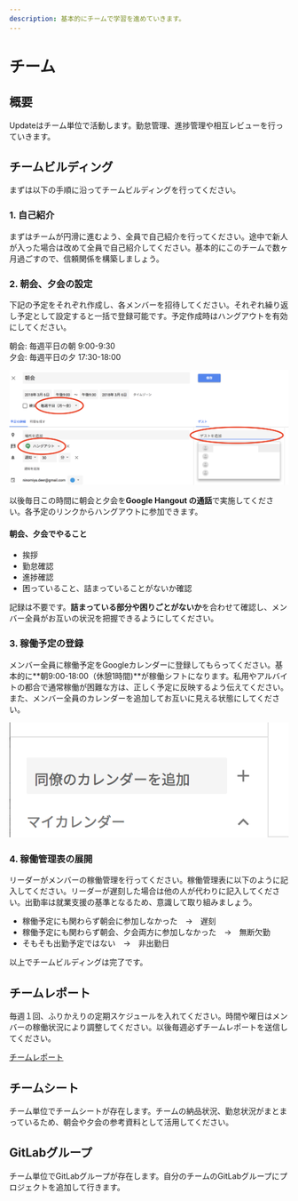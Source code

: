 ```yaml
---
description: 基本的にチームで学習を進めていきます。
---
```


# チーム

## 概要

Updateはチーム単位で活動します。勤怠管理、進捗管理や相互レビューを行っていきます。

## チームビルディング

まずは以下の手順に沿ってチームビルディングを行ってください。

### 1. 自己紹介

まずはチームが円滑に進むよう、全員で自己紹介を行ってください。途中で新人が入った場合は改めて全員で自己紹介してください。基本的にこのチームで数ヶ月過ごすので、信頼関係を構築しましょう。

### 2. 朝会、夕会の設定

下記の予定をそれぞれ作成し、各メンバーを招待してください。それぞれ繰り返し予定として設定すると一括で登録可能です。予定作成時はハングアウトを有効にしてください。

朝会: 毎週平日の朝 9:00-9:30  
夕会: 毎週平日の夕 17:30-18:00

![](../.gitbook/assets/sukurnshotto-2018-07-15-211538.png)

以後毎日この時間に朝会と夕会を**Google Hangout の通話**で実施してください。各予定のリンクからハングアウトに参加できます。

#### 朝会、夕会でやること

* 挨拶
* 勤怠確認
* 進捗確認
* 困っていること、詰まっていることがないか確認

記録は不要です。**詰まっている部分や困りごとがないか**を合わせて確認し、メンバー全員がお互いの状況を把握できるようにしてください。

### 3. 稼働予定の登録

メンバー全員に稼働予定をGoogleカレンダーに登録してもらってください。基本的に**朝9:00-18:00（休憩1時間\)**が稼働シフトになります。私用やアルバイトの都合で通常稼働が困難な方は、正しく予定に反映するよう伝えてください。また、メンバー全員のカレンダーを追加してお互いに見える状態にしてください。

![](../.gitbook/assets/sukurnshotto-2018-07-15-213405.png)

### 4. 稼働管理表の展開

リーダーがメンバーの稼働管理を行ってください。稼働管理表に以下のように記入してください。リーダーが遅刻した場合は他の人が代わりに記入してください。出勤率は就業支援の基準となるため、意識して取り組みましょう。

* 稼働予定にも関わらず朝会に参加しなかった　→　遅刻
* 稼働予定にも関わらず朝会、夕会両方に参加しなかった　→　無断欠勤
* そもそも出勤予定ではない　→　非出勤日

以上でチームビルディングは完了です。

## チームレポート

毎週１回、ふりかえりの定期スケジュールを入れてください。時間や曜日はメンバーの稼働状況により調整してください。以後毎週必ずチームレポートを送信してください。

[チームレポート](https://goo.gl/forms/zSiwARgexmm7mb462)

## チームシート

チーム単位でチームシートが存在します。チームの納品状況、勤怠状況がまとまっているため、朝会や夕会の参考資料として活用してください。

## GitLabグループ

チーム単位でGitLabグループが存在します。自分のチームのGitLabグループにプロジェクトを追加して行きます。

